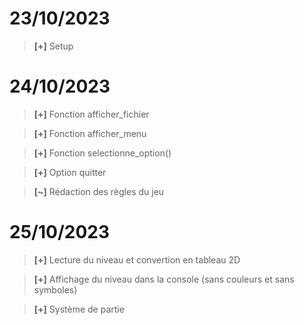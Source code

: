 # 23/10/2023

> **[+]** Setup

# 24/10/2023

> **[+]** Fonction afficher_fichier

> **[+]** Fonction afficher_menu

> **[+]** Fonction selectionne_option()

> **[+]** Option quitter

> **[~]** Rédaction des règles du jeu

# 25/10/2023

> **[+]** Lecture du niveau et convertion en tableau 2D

> **[+]** Affichage du niveau dans la console (sans couleurs et sans symboles)

> **[+]** Système de partie